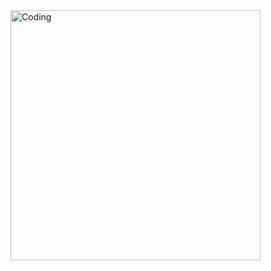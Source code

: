 <img align="center" alt="Coding" width="400" src="https://cdn.dribbble.com/users/1019864/screenshots/3079099/codeloop.gif">
